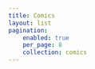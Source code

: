 ```yaml
---
title: Comics
layout: list
pagination:
    enabled: true
    per_page: 8
    collection: comics
---
```

